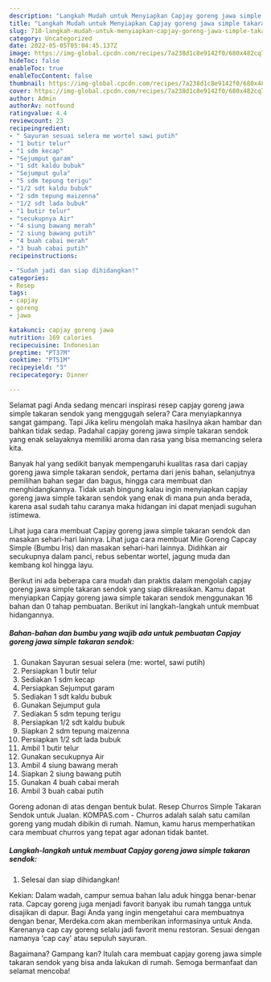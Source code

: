 ```yaml
---
description: "Langkah Mudah untuk Menyiapkan Capjay goreng jawa simple takaran sendok yang Sempurna"
title: "Langkah Mudah untuk Menyiapkan Capjay goreng jawa simple takaran sendok yang Sempurna"
slug: 710-langkah-mudah-untuk-menyiapkan-capjay-goreng-jawa-simple-takaran-sendok-yang-sempurna
category: Uncategorized
date: 2022-05-05T05:04:45.137Z
image: https://img-global.cpcdn.com/recipes/7a238d1c8e9142f0/680x482cq70/capjay-goreng-jawa-simple-takaran-sendok-foto-resep-utama.jpg
hideToc: false
enableToc: true
enableTocContent: false
thumbnail: https://img-global.cpcdn.com/recipes/7a238d1c8e9142f0/680x482cq70/capjay-goreng-jawa-simple-takaran-sendok-foto-resep-utama.jpg
cover: https://img-global.cpcdn.com/recipes/7a238d1c8e9142f0/680x482cq70/capjay-goreng-jawa-simple-takaran-sendok-foto-resep-utama.jpg
author: Admin
authorAv: notfound
ratingvalue: 4.4
reviewcount: 23
recipeingredient:
- " Sayuran sesuai selera me wortel sawi putih"
- "1 butir telur"
- "1 sdm kecap"
- "Sejumput garam"
- "1 sdt kaldu bubuk"
- "Sejumput gula"
- "5 sdm tepung terigu"
- "1/2 sdt kaldu bubuk"
- "2 sdm tepung maizenna"
- "1/2 sdt lada bubuk"
- "1 butir telur"
- "secukupnya Air"
- "4 siung bawang merah"
- "2 siung bawang putih"
- "4 buah cabai merah"
- "3 buah cabai putih"
recipeinstructions:

- "Sudah jadi dan siap dihidangkan!"
categories:
- Resep
tags:
- capjay
- goreng
- jawa

katakunci: capjay goreng jawa 
nutrition: 169 calories
recipecuisine: Indonesian
preptime: "PT37M"
cooktime: "PT51M"
recipeyield: "3"
recipecategory: Dinner

---
```



Selamat pagi Anda sedang mencari inspirasi resep capjay goreng jawa simple takaran sendok yang menggugah selera? Cara menyiapkannya sangat gampang. Tapi Jika keliru mengolah maka hasilnya akan hambar dan bahkan tidak sedap. Padahal capjay goreng jawa simple takaran sendok yang enak selayaknya memiliki aroma dan rasa yang bisa memancing selera kita.


Banyak hal yang sedikit banyak mempengaruhi kualitas rasa dari capjay goreng jawa simple takaran sendok, pertama dari jenis bahan, selanjutnya pemilihan bahan segar dan bagus, hingga cara membuat dan menghidangkannya. Tidak usah bingung kalau ingin menyiapkan capjay goreng jawa simple takaran sendok yang enak di mana pun anda berada, karena asal sudah tahu caranya maka hidangan ini dapat menjadi suguhan istimewa.

Lihat juga cara membuat Capjay goreng jawa simple takaran sendok dan masakan sehari-hari lainnya. Lihat juga cara membuat Mie Goreng Capcay Simple (Bumbu Iris) dan masakan sehari-hari lainnya. Didihkan air secukupnya dalam panci, rebus sebentar wortel, jagung muda dan kembang kol hingga layu.


Berikut ini ada beberapa cara mudah dan praktis dalam mengolah capjay goreng jawa simple takaran sendok yang siap dikreasikan. Kamu dapat menyiapkan Capjay goreng jawa simple takaran sendok menggunakan 16 bahan dan 0 tahap pembuatan. Berikut ini langkah-langkah untuk membuat hidangannya.

<!--inarticleads1-->

##### Bahan-bahan dan bumbu yang wajib ada untuk pembuatan Capjay goreng jawa simple takaran sendok:

1. Gunakan  Sayuran sesuai selera (me: wortel, sawi putih)
1. Persiapkan 1 butir telur
1. Sediakan 1 sdm kecap
1. Persiapkan Sejumput garam
1. Sediakan 1 sdt kaldu bubuk
1. Gunakan Sejumput gula
1. Sediakan 5 sdm tepung terigu
1. Persiapkan 1/2 sdt kaldu bubuk
1. Siapkan 2 sdm tepung maizenna
1. Persiapkan 1/2 sdt lada bubuk
1. Ambil 1 butir telur
1. Gunakan secukupnya Air
1. Ambil 4 siung bawang merah
1. Siapkan 2 siung bawang putih
1. Gunakan 4 buah cabai merah
1. Ambil 3 buah cabai putih


Goreng adonan di atas dengan bentuk bulat. Resep Churros Simple Takaran Sendok untuk Jualan. KOMPAS.com - Churros adalah salah satu camilan goreng yang mudah dibikin di rumah. Namun, kamu harus memperhatikan cara membuat churros yang tepat agar adonan tidak bantet. 

<!--inarticleads2-->

##### Langkah-langkah untuk membuat Capjay goreng jawa simple takaran sendok:


1. Selesai dan siap dihidangkan!

Kekian: Dalam wadah, campur semua bahan lalu aduk hingga benar-benar rata. Capcay goreng juga menjadi favorit banyak ibu rumah tangga untuk disajikan di dapur. Bagi Anda yang ingin mengetahui cara membuatnya dengan benar, Merdeka.com akan memberikan informasinya untuk Anda. Karenanya cap cay goreng selalu jadi favorit menu restoran. Sesuai dengan namanya &#39;cap cay&#39; atau sepuluh sayuran. 

Bagaimana? Gampang kan? Itulah cara membuat capjay goreng jawa simple takaran sendok yang bisa anda lakukan di rumah. Semoga bermanfaat dan selamat mencoba!
